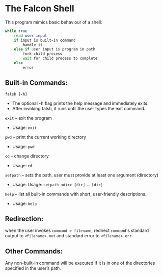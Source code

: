 # The Falcon Shell
This program mimics basic behaviour of a shell:
```sh
while true
	read user input
	if input is built-in command
		handle it
	else if user input is program in path
		fork child process
		wait for child process to complete
	else
		error
``` 

## Built-in Commands:
`falsh [-h]`
* The optional -h flag prints the help message and immediately exits.
* After invoking falsh, it runs until the user types the exit command.

`exit` – exit the program
* Usage: `exit`

`pwd` – print the current working directory
* Usage: `pwd`

`cd` – change directory
* Usage: `cd`

`setpath` – sets the path, user must provide at least one argument (directory)
* Usage: Usage: `setpath <dir> [dir] … [dir]`

`help` – list all built-in commands with short, user-friendly descriptions.
* Usage: `help`

## Redirection:
when the user invokes `command > filename`, redirect `command`'s standard output to
`<filename>.out` and standard error to `<filename>.err`.

## Other Commands:
Any non-built-in command will be executed if it is in one of the directories specified
in the user’s path.
